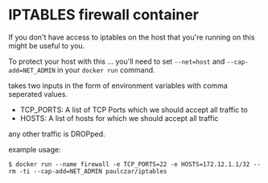 # IPTABLES firewall container

If you don't have access to iptables on the host that you're running on this might be useful to you.

To protect your host with this ... you'll need to set `--net=host` and `--cap-add=NET_ADMIN` in
your `docker run` command.

takes two inputs in the form of environment variables with comma seperated values.

* TCP_PORTS:  A list of TCP Ports which we should accept all traffic to
* HOSTS: A list of hosts for which we should accept all traffic

any other traffic is DROPped.

example usage:

```
$ docker run --name firewall -e TCP_PORTS=22 -e HOSTS=172.12.1.1/32 --rm -ti --cap-add=NET_ADMIN paulczar/iptables
```
